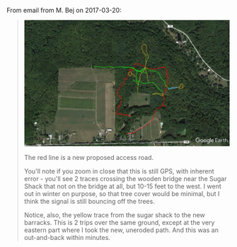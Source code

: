 
From email from M. Bej on 2017-03-20:
> ![all_roads_and_trails](all_roads_and_trails.jpg)
> 
> The red line is a new proposed access road.
> 
> You'll note if you zoom in close that this is still GPS, with inherent
> error - you'll see 2 traces crossing the wooden bridge near the Sugar Shack
> that not on the bridge at all, but 10-15 feet to the west. I went out in
> winter on purpose, so that tree cover would be minimal, but I think the
> signal is still bouncing off the trees.
>
> Notice, also, the yellow trace from the sugar shack to the new barracks.
> This is 2 trips over the same ground, except at the very eastern part where
> I took the new, uneroded path. And this was an out-and-back within minutes.
